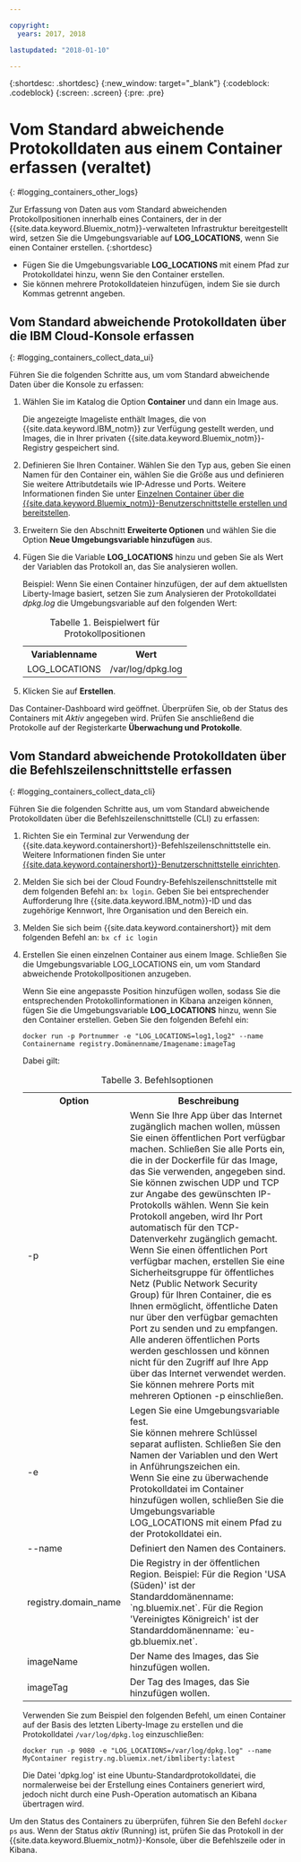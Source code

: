 ```yaml
---

copyright:
  years: 2017, 2018

lastupdated: "2018-01-10"

---
```




{:shortdesc: .shortdesc}
{:new_window: target="_blank"}
{:codeblock: .codeblock}
{:screen: .screen}
{:pre: .pre}


# Vom Standard abweichende Protokolldaten aus einem Container erfassen (veraltet)
{: #logging_containers_other_logs}

Zur Erfassung von Daten aus vom Standard abweichenden Protokollpositionen innerhalb eines Containers, der in der {{site.data.keyword.Bluemix_notm}}-verwalteten Infrastruktur bereitgestellt wird, setzen Sie die Umgebungsvariable auf **LOG_LOCATIONS**, wenn Sie einen Container erstellen. 
{:shortdesc}

* Fügen Sie die Umgebungsvariable **LOG_LOCATIONS** mit einem Pfad zur Protokolldatei hinzu, wenn Sie den Container erstellen. 
* Sie können mehrere Protokolldateien hinzufügen, indem Sie sie durch Kommas getrennt angeben. 

## Vom Standard abweichende Protokolldaten über die IBM Cloud-Konsole erfassen
{: #logging_containers_collect_data_ui}

Führen Sie die folgenden Schritte aus, um vom Standard abweichende Daten über die Konsole zu erfassen:

1. Wählen Sie im Katalog die Option **Container** und dann ein Image aus. 

    Die angezeigte Imageliste enthält Images, die von {{site.data.keyword.IBM_notm}} zur Verfügung gestellt werden, und Images, die in Ihrer privaten {{site.data.keyword.Bluemix_notm}}-Registry gespeichert sind. 

2. Definieren Sie Ihren Container. Wählen Sie den Typ aus, geben Sie einen Namen für den Container ein, wählen Sie die Größe aus und definieren Sie weitere Attributdetails wie IP-Adresse und Ports. Weitere Informationen finden Sie unter [Einzelnen Container über die {{site.data.keyword.Bluemix_notm}}-Benutzerschnittstelle erstellen und bereitstellen](/docs/containers/container_single_ui.html#gui). 

3. Erweitern Sie den Abschnitt **Erweiterte Optionen** und wählen Sie die Option **Neue Umgebungsvariable hinzufügen** aus.

4. Fügen Sie die Variable **LOG_LOCATIONS** hinzu und geben Sie als Wert der Variablen das Protokoll an, das Sie analysieren wollen.

    Beispiel: Wenn Sie einen Container hinzufügen, der auf dem aktuellsten Liberty-Image basiert, setzen Sie zum Analysieren der Protokolldatei *dpkg.log* die Umgebungsvariable auf den folgenden Wert:
    
    <table>
      <caption>Tabelle 1. Beispielwert für Protokollpositionen</caption>
      <tbody>
        <tr>
          <th align="center">Variablenname</th>
          <th align="center">Wert</th>
        </tr>
        <tr>
          <td align="left">LOG_LOCATIONS</td>
          <td align="left">/var/log/dpkg.log</td>
        </tr>
      </tbody>
    </table>

4. Klicken Sie auf **Erstellen**.

Das Container-Dashboard wird geöffnet. Überprüfen Sie, ob der Status des Containers mit *Aktiv* angegeben wird. Prüfen Sie anschließend die Protokolle auf der Registerkarte **Überwachung und Protokolle**.


## Vom Standard abweichende Protokolldaten über die Befehlszeilenschnittstelle erfassen
{: #logging_containers_collect_data_cli}

Führen Sie die folgenden Schritte aus, um vom Standard abweichende Protokolldaten über die Befehlszeilenschnittstelle (CLI) zu erfassen:

1. Richten Sie ein Terminal zur Verwendung der {{site.data.keyword.containershort}}-Befehlszeilenschnittstelle ein. Weitere Informationen finden Sie unter [{{site.data.keyword.containershort}}-Benutzerschnittstelle einrichten](/docs/containers/container_cli_cfic_install.html).

2. Melden Sie sich bei der Cloud Foundry-Befehlszeilenschnittstelle mit dem folgenden Befehl an: `bx login`. Geben Sie bei entsprechender Aufforderung Ihre {{site.data.keyword.IBM_notm}}-ID und das zugehörige Kennwort, Ihre Organisation und den Bereich ein. 

3. Melden Sie sich beim {{site.data.keyword.containershort}} mit dem folgenden Befehl an: `bx cf ic login`

4. Erstellen Sie einen einzelnen Container aus einem Image. Schließen Sie die Umgebungsvariable LOG_LOCATIONS ein, um vom Standard abweichende Protokollpositionen anzugeben.  

    Wenn Sie eine angepasste Position hinzufügen wollen, sodass Sie die entsprechenden Protokollinformationen in Kibana anzeigen können, fügen Sie die Umgebungsvariable **LOG_LOCATIONS** hinzu, wenn Sie den Container erstellen. Geben Sie den folgenden Befehl ein:
    
    `docker run -p Portnummer -e "LOG_LOCATIONS=log1,log2" --name Containername registry.Domänenname/Imagename:imageTag`
    
    Dabei gilt:
    
     <table>
      <caption>Tabelle 3. Befehlsoptionen</caption>
      <tbody>
        <tr>
          <th align="center">Option</th>
          <th align="center">Beschreibung</th>
        </tr>
        <tr>
          <td align="left">-p</td>
          <td align="left"> Wenn Sie Ihre App über das Internet zugänglich machen wollen, müssen Sie einen öffentlichen Port verfügbar machen. Schließen Sie alle Ports ein, die in der Dockerfile für das Image, das Sie verwenden, angegeben sind. <br> Sie können zwischen UDP und TCP zur Angabe des gewünschten IP-Protokolls wählen. Wenn Sie kein Protokoll angeben, wird Ihr Port automatisch für den TCP-Datenverkehr zugänglich gemacht. <br> Wenn Sie einen öffentlichen Port verfügbar machen, erstellen Sie eine Sicherheitsgruppe für öffentliches Netz (Public Network Security Group) für Ihren Container, die es Ihnen ermöglicht, öffentliche Daten nur über den verfügbar gemachten Port zu senden und zu empfangen. Alle anderen öffentlichen Ports werden geschlossen und können nicht für den Zugriff auf Ihre App über das Internet verwendet werden. <br> Sie können mehrere Ports mit mehreren Optionen -p einschließen. </td>
        </tr>
        <tr>
          <td align="left">-e</td>
          <td align="left">Legen Sie eine Umgebungsvariable fest. <br> Sie können mehrere Schlüssel separat auflisten. Schließen Sie den Namen der Variablen und den Wert in Anführungszeichen ein. <br> Wenn Sie eine zu überwachende Protokolldatei im Container hinzufügen wollen, schließen Sie die Umgebungsvariable LOG_LOCATIONS mit einem Pfad zu der Protokolldatei ein.</td>
        </tr>
        <tr>
          <td align="left">--name</td>
          <td align="left">Definiert den Namen des Containers.</td>
        </tr>
	<tr>
          <td align="left">registry.domain_name</td>
          <td align="left">Die Registry in der öffentlichen Region. Beispiel: Für die Region 'USA (Süden)' ist der Standarddomänenname: `ng.bluemix.net`. Für die Region 'Vereinigtes Königreich' ist der Standarddomänenname: `eu-gb.bluemix.net`. </td>
        </tr>
        <tr>
          <td align="left">imageName</td>
          <td align="left">Der Name des Images, das Sie hinzufügen wollen.</td>
        </tr>
	<tr>
          <td align="left">imageTag</td>
          <td align="left">Der Tag des Images, das Sie hinzufügen wollen.</td>
        </tr>
      </tbody>
    </table>
    
    Verwenden Sie zum Beispiel den folgenden Befehl, um einen Container auf der Basis des letzten Liberty-Image zu erstellen und die Protokolldatei `/var/log/dpkg.log` einzuschließen: 
    
    `docker run -p 9080 -e "LOG_LOCATIONS=/var/log/dpkg.log" --name MyContainer registry.ng.bluemix.net/ibmliberty:latest`
    
    Die Datei 'dpkg.log' ist eine Ubuntu-Standardprotokolldatei, die normalerweise bei der Erstellung eines Containers generiert wird, jedoch nicht durch eine Push-Operation automatisch an Kibana übertragen wird.

Um den Status des Containers zu überprüfen, führen Sie den Befehl `docker ps` aus. Wenn der Status *aktiv* (Running) ist, prüfen Sie das Protokoll in der {{site.data.keyword.Bluemix_notm}}-Konsole, über die Befehlszeile oder in Kibana.



